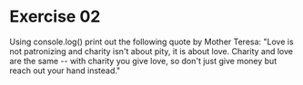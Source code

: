 # Exercise 02
Using console.log() print out the following quote by Mother Teresa:
"Love is not patronizing and charity isn't about pity, it is about love. Charity and love are the same -- with charity you give love, so don't just give money but reach out your hand instead."